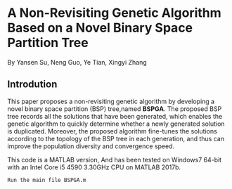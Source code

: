 # A Non-Revisiting Genetic Algorithm Based on a Novel Binary Space Partition Tree

By Yansen Su, Neng Guo, Ye Tian, Xingyi Zhang

## Introdution

This paper proposes a non-revisiting genetic algorithm by developing a novel binary space partition (BSP) tree,named **BSPGA**. The proposed BSP tree records all the solutions that have been generated, which enables the genetic algorithm to quickly determine whether a newly generated solution is duplicated. Moreover, the proposed algorithm fine-tunes the solutions according to the topology of the BSP tree in each generation, and thus can improve the population diversity and convergence speed.

This code is a MATLAB version, And has been tested on Windows7 64-bit with an Intel Core i5 4590 3.30GHz CPU on MATLAB 2017b.

```
Run the main file BSPGA.m
```
